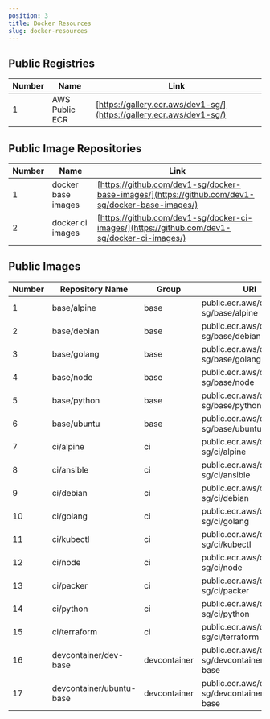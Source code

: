 ```yaml
---
position: 3
title: Docker Resources
slug: docker-resources
---
```


## Public Registries


| Number | Name| Link |
|--------|---------------------|---------------------------------------------------------------------------------------|
| 1      | AWS Public ECR      | [https://gallery.ecr.aws/dev1-sg/](https://gallery.ecr.aws/dev1-sg/)                  |

## Public Image Repositories


| Number | Name | Link |
|--------|---------------------|--------------------------------------------------------------------------------------------------|
| 1      | docker base images  | [https://github.com/dev1-sg/docker-base-images/](https://github.com/dev1-sg/docker-base-images/) |
| 2      | docker ci images    | [https://github.com/dev1-sg/docker-ci-images/](https://github.com/dev1-sg/docker-ci-images/) |

## Public Images


| Number | Repository Name | Group | URI | Latest Tag |                                                                                    
|--------|-----------------|-------|-----|------------|
| 1      | base/alpine | base | public.ecr.aws/dev1-sg/base/alpine | 3.21, latest |
| 2      | base/debian | base | public.ecr.aws/dev1-sg/base/debian | bookworm, latest |
| 3      | base/golang | base | public.ecr.aws/dev1-sg/base/golang | 1.24.3, latest |
| 4      | base/node   | base | public.ecr.aws/dev1-sg/base/node   | 24.0.2, latest |
| 5      | base/python | base | public.ecr.aws/dev1-sg/base/python | 3.13.3, latest |
| 6      | base/ubuntu | base | public.ecr.aws/dev1-sg/base/ubuntu | noble, latest |
| 7      | ci/alpine   | ci   | public.ecr.aws/dev1-sg/ci/alpine   | 3.21, latest |
| 8      | ci/ansible  | ci   | public.ecr.aws/dev1-sg/ci/ansible  | 3.13.3, latest | 
| 9      | ci/debian   | ci   | public.ecr.aws/dev1-sg/ci/debian   | bookworm, latest | 
|10      | ci/golang   | ci   | public.ecr.aws/dev1-sg/ci/golang   | 1.24.3, latest |
|11      | ci/kubectl  | ci   | public.ecr.aws/dev1-sg/ci/kubectl  | 1.32.0, latest |
|12      | ci/node     | ci   | public.ecr.aws/dev1-sg/ci/node     | 24.0.2, latest |
|13      | ci/packer   | ci   | public.ecr.aws/dev1-sg/ci/packer   | 1.11.2, latest |
|14      | ci/python   | ci   | public.ecr.aws/dev1-sg/ci/python   | 3.13.4, latest |
|15      | ci/terraform | ci  | public.ecr.aws/dev1-sg/ci/terraform | 1.12.0, latest |
|16      | devcontainer/dev-base | devcontainer | public.ecr.aws/dev1-sg/devcontainer/dev-base | 1.0.0, latest |
|17      | devcontainer/ubuntu-base | devcontainer | public.ecr.aws/dev1-sg/devcontainer/ubuntu-base | jammy, latest |
